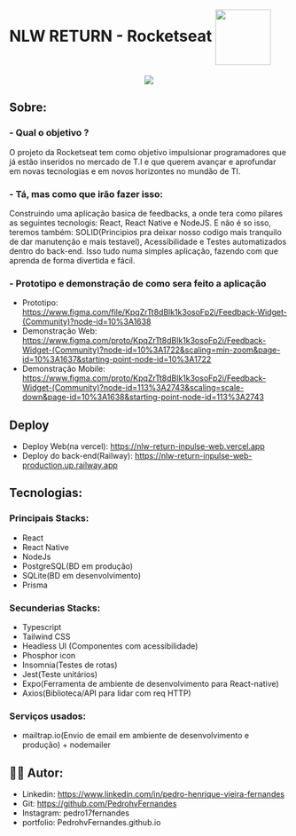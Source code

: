 # NLW RETURN - Rocketseat <img  align='center' width='100px' src='https://yt3.ggpht.com/ytc/AKedOLQkXnYChXAHOeBQLzwhk1_BHYgUXs6ITQOakoeNoQ=s176-c-k-c0x00ffffff-no-rj'/>

<p align='center'>
<img src='https://github.com/PedrohvFernandes/nlw-return-impulse-feedback-widget/blob/master/screenshots/astronautaCodeNLWReturn.png'/>
</p>

## Sobre:
### - Qual o objetivo ?
O projeto da Rocketseat tem como objetivo impulsionar programadores que já estão inseridos no mercado de T.I e que querem avançar e aprofundar em novas tecnologias e em novos horizontes no mundão de TI.
### - Tá, mas como que irão fazer isso:
Construindo uma aplicação basica de feedbacks, a onde tera como pilares as seguintes tecnologis: React, React Native e NodeJS. E não é so isso, teremos também: SOLID(Principios pra deixar nosso codigo mais tranquilo de dar manutenção e mais testavel), Acessibilidade e Testes automatizados dentro do back-end. Isso tudo numa simples aplicação, fazendo com que aprenda de forma divertida e fácil.
### - Prototipo e demonstração de como sera feito a aplicação
- Prototipo: https://www.figma.com/file/KpqZrTt8dBlk1k3osoFp2i/Feedback-Widget-(Community)?node-id=10%3A1638
- Demonstração Web: https://www.figma.com/proto/KpqZrTt8dBlk1k3osoFp2i/Feedback-Widget-(Community)?node-id=10%3A1722&scaling=min-zoom&page-id=10%3A1637&starting-point-node-id=10%3A1722
- Demonstração Mobile: https://www.figma.com/proto/KpqZrTt8dBlk1k3osoFp2i/Feedback-Widget-(Community)?node-id=113%3A2743&scaling=scale-down&page-id=10%3A1638&starting-point-node-id=113%3A2743 

 ## Deploy
 - Deploy Web(na vercel): https://nlw-return-inpulse-web.vercel.app
 - Deploy do back-end(Railway): https://nlw-return-inpulse-web-production.up.railway.app

## Tecnologias:

### Principais Stacks:
- React
- React Native
- NodeJs
- PostgreSQL(BD em produção)
- SQLite(BD em desenvolvimento)
- Prisma

### Secunderias Stacks:
- Typescript
- Tailwind CSS
- Headless UI (Componentes com acessibilidade)
- Phosphor icon
- Insomnia(Testes de rotas)
- Jest(Teste unitários)
- Expo(Ferramenta de ambiente de desenvolvimento para React-native)
- Axios(Biblioteca/API para lidar com req HTTP)

### Serviços usados:
- mailtrap.io(Envio de email em ambiente de desenvolvimento e produção) + nodemailer

## 👨‍💻 Autor:
- Linkedin: https://www.linkedin.com/in/pedro-henrique-vieira-fernandes
- Git: https://github.com/PedrohvFernandes
- Instagram: pedro17fernandes
- portfolio: PedrohvFernandes.github.io
